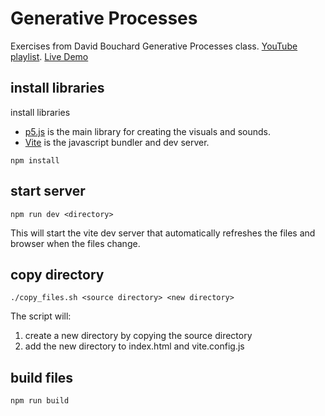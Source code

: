 # Generative Processes

Exercises from David Bouchard Generative Processes class. [YouTube playlist](https://www.youtube.com/playlist?list=PLLx7jIm38p9m6n8X01Sz2kQaSC9U6_6u5). [Live Demo](https://wykhuh.github.io/Generative_Processes/)

## install libraries

install libraries

- [p5.js](https://p5js.org) is the main library for creating the visuals and sounds.
- [Vite](https://vitejs.dev) is the javascript bundler and dev server.

```{bash}
npm install
```

## start server

```{bash}
npm run dev <directory>
```

This will start the vite dev server that automatically refreshes the files and browser when the files change.

## copy directory

```{bash}
./copy_files.sh <source directory> <new directory>
```

The script will:

1. create a new directory by copying the source directory
2. add the new directory to index.html and vite.config.js

## build files

```{bash}
npm run build
```
